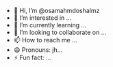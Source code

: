 - 👋 Hi, I’m @osamahmdoshalmz
- 👀 I’m interested in ...
- 🌱 I’m currently learning ...
- 💞️ I’m looking to collaborate on ...
- 📫 How to reach me ...
- 😄 Pronouns: jh...
- ⚡ Fun fact: ...

<!---
osamahmdoshalmz/osamahmdoshalmz is a ✨ special ✨ repository because its `README.md` (this file) appears on your GitHub profile.
You can click the Preview link to take a look at your changes.
--->
